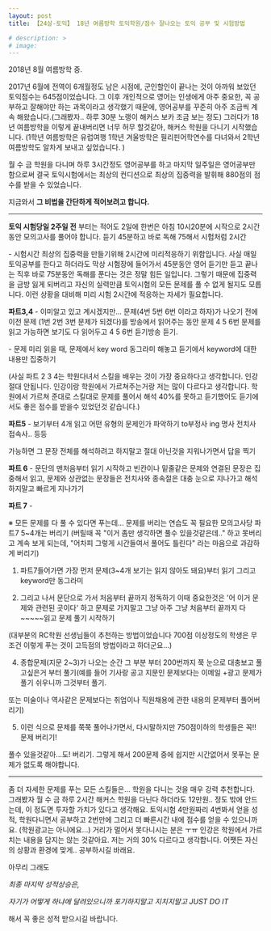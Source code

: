 ```yaml
---
layout: post
title: 【24살-토익】 18년 여름방학 토익학원/점수 잘나오는 토익 공부 및 시험방법  

# description: >
# image: 
---
```

 
2018년 8월 여름방학 중.



2017년 6월에 전역이 6개월정도 남은 시점에, 군인할인이 끝나는 것이 아까워 보았던 토익점수는 645점이었습니다. 그 이후 개인적으로 영어는 인생에게 아주 중요한, 꼭 공부하고 잘해야만 하는 과목이라고 생각했기 때문에, 영어공부를 꾸준히 아주 조금씩 계속 해왔습니다.(그래봤자.. 하루 30분 노랭이 해커스 보카 조금 보는 정도) 그러다가 18년 여름방학을 이렇게 끝내버리면 너무 허무 할것같아, 해커스 학원을 다니기 시작했습니다. (1학년 여름방학은 유럽여행 1학년 겨울방학은 필리핀어학연수를 다녀와서 2학년 여름방학도 알차게 보내고 싶었습니다. )



 월 수 금 학원을 다니며 하루 3시간정도 영어공부를 하고 마지막 일주일은 영어공부만 함으로써 결국 토익시험에서는 최상의 컨디션으로 최상의 집중력을 발휘해 880점의 점수를 받을 수 있었습니다. 



지금와서 **그 비법을 간단하게 적어보려고 합니다.**   

***



**토익 시험당일 2주일 전** 부터는 적어도 2일에 한번은 아침 10시20분에 시작으로 2시간 동안 모의고사를 풀어야 합니다. 듣기 45분하고 바로 독해 75해서 시험처럼 2시간

\- 시험시간 최상의 집중력을 만들기위해 2시간에 미리적응하기 위함입니다. 사실 매일 토익공부를 한다고 하더라도 막상 시험장에 들어가서 45분동안 영어 듣기만 듣고 끝나는 직후 바로 75분동안 독해를 푼다는 것은 정말 힘든 일입니다. 그렇기 때문에 집중력을 금방 잃게 되버리고 자신의 실력만큼 토익시험의 모든 문제를 풀 수 없게 될지도 모릅니다. 이런 상황을 대비해 미리 시험 2시간에 적응하는 자세가 필요합니다.



**파트3,4** - 이미알고 있고 계시겠지만... 문제(4번 5번 6번 이라고 하자)가 나오기 전에 이전 문제 (1번  2번 3번 문제가 되겠다)를 방송에서 읽어주는 동안 문제 4 5 6번 문제를 읽고 가능하면 보기도 다 읽어두고 4 5 6번 듣기방송 듣기. 

\- 문제 미리 읽을 때, 문제에서 key word 동그라미 해놓고 듣기에서 keyword에 대한 내용만 집중하기

(사실 파트 2 3 4는 학원다녀서 스킬을 배우는 것이 가장 중요하다고 생각합니다. 인강절대 안됩니다. 인강이랑 학원에서 가르쳐주는거랑 저는 많이 다르다고 생각합니다. 학원에서 가르쳐 준대로 스킬대로 문제를 풀어서 해석 40%를 못하고 듣기했어도 듣기에서도 좋은 점수를 받을수 있었던것 같습니다.)



**파트5** - 보기부터 4개 읽고 어떤 유형의 문제인가 파악하기 to부정사 ing 명사 전치사 접속사.. 등등 

가능하면 그 문장 전체를 해석하려고 하지말고 절대 아닌것을 지워나가면서 답을 찍기



**파트 6** - 문단의 맨처음부터 읽기 시작하고 빈칸이나 밑줄같은 문제와 연결된 문장은 집중해서 읽고, 문제와 상관없는 문장들은 전치사와 종속절은 대충 눈으로 지나가고 해석하지말고 빠르게 지나가기



**파트 7** - 

※ 모든 문제를 다 풀 수 있다면 푸는데... 문제를 버리는 연습도 꼭 필요한 모의고사당 파트7 5~4개는 버리기 (버릴때 꼭 "이거 좀만 생각하면 풀수 있을것같은데.." 하고 못버리고 계속 보게 되는데, "어차피 그렇게 시간들여서 풀어도 틀린다" 라는 마음으로 과감하게 버리기)

1. 파트7들어가면 가장 먼저 문제(3~4개 보기는 읽지 않아도 돼요)부터 읽기 그리고 keyword만 동그라미

2. 그리고 나서 문단으로 가서 처음부터 끝까지 정독하기 이때 중요한것은 '어 이거 문제와 관련된 곳이다' 하고 문제로 가지말고 그냥 아주 그냥 처음부터 끝까지 다~~~~~읽고 문제 풀기 시작하기

  (대부분의 RC학원 선생님들이 추천하는 방법이었습니다 700점 이상정도의 학생은 무조건 이렇게 푸는 것이 고득점의 방법이라고 하더군요...)

4. 종합문제(지문 2~3)가 나오는 순간 그 부분 부터 200번까지 쭉 눈으로 대충보고 풀고싶은거 부터 풀기(예를 들어 기사랑 공고 지문인 문제보다는 이메일 +광고 문제가 풀기 쉬우니까 그것부터 풀기.

  또는 미술이나 역사같은 문제보다는 취업이나 직원채용에 관한 내용의 문제부터 풀어버리기) 

5. 이런 식으로 문제를 쭉쭉 풀어나가면서, 다시말하지만 750점이하의 학생들은 꼭!! 문제 버리기! 

  풀수 있을것같아...도! 버리기. 그렇게 해서 200문제 중에 쉽지만 시간없어서 못푸는 문제가 없도록 해야합니다.

***

좀 더 자세한 문제를 푸는 모든 스킬들은... 학원을 다니는 것을 매우 강력 추천합니다. 그래봤자 월 수 금 하루 2시간 해커스 학원을 다닌다 하더라도 12만원.. 정도 밖에 안드는데, 이 정도면 투자할 가치가 있다고 생각해요. 토익시험 4만원짜리 4번봐서 얻을 성적, 학원다니면서 공부하고 2번만에 그리고 더 빠른시간 내에 점수를 얻을 수 있으니까요. (학원광고는 아니에요...) 거리가 멀어서 못다니시는 분은 ㅜㅠ 인강은 학원에서 가르치는 내용을 담지는 않는 것같아요. 저는 거의 30% 다르다고 생각합니다. 어쨋든 자신의 상황과 환경에 맞게.. 공부하시길 바래요.

아무리 그래도

*최종 마지막 성적상승은,* 

*자기가 어떻게 하냐에 달려있으니까 포기하지말고 지치지말고 JUST DO IT*

해서 꼭 좋은 성적 받으시길 바랍니다.